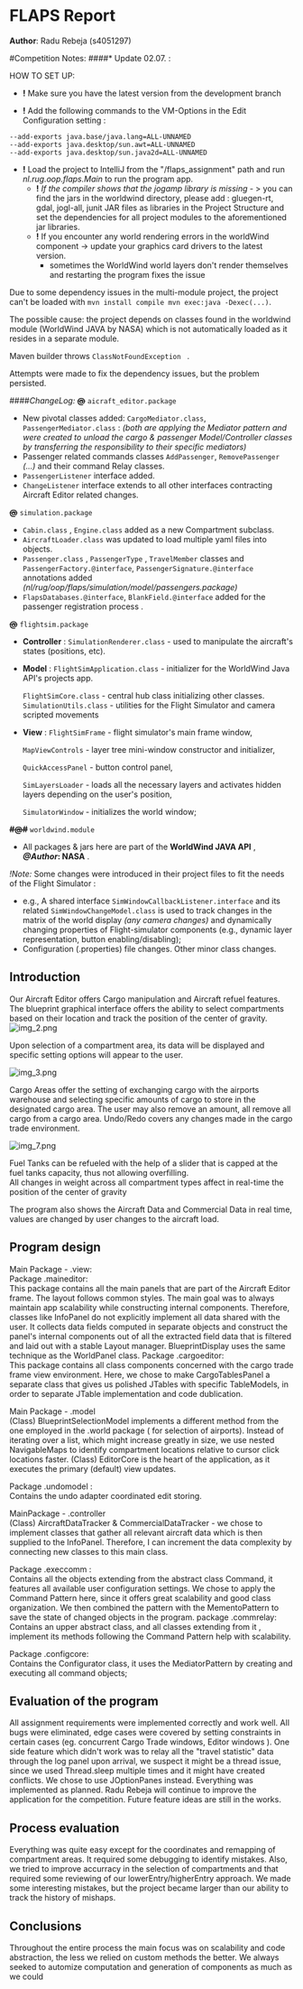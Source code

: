 # FLAPS Report

**Author**:  Radu Rebeja (s4051297)


#Competition Notes:
####* Update 02.07. :

HOW TO SET UP:
  - **!** Make sure you have the latest version from the development branch

  - **!** Add the following commands  to the VM-Options
 in the Edit Configuration setting :

`--add-exports java.base/java.lang=ALL-UNNAMED`\
`--add-exports java.desktop/sun.awt=ALL-UNNAMED`\
`--add-exports java.desktop/sun.java2d=ALL-UNNAMED`

- **!** Load the project to IntelliJ from the "/flaps_assignment" path 
and run _nl.rug.oop.flaps.Main_ to run the program app.
  - **!** _If the compiler shows that the jogamp library is missing_  - > you can find the jars in the worldwind directory, please
    add : gluegen-rt, gdal, jogl-all, junit JAR files as libraries in the Project Structure and set the dependencies for all project modules
    to the aforementioned jar libraries.
  - **!** If you encounter any world rendering errors in the worldWind component -> update your graphics card 
    drivers to the latest version.
    - sometimes the WorldWind world layers don't render themselves and restarting the program fixes the issue


Due to some dependency issues in the multi-module project, the project can't be loaded with 
`mvn install compile mvn exec:java -Dexec(...)`.

The possible cause: the project depends on classes found in the worldwind module 
(WorldWind JAVA by NASA) which is not automatically loaded as it resides in a separate module.

Maven builder throws `ClassNotFoundException ` .

Attempts were made to fix the dependency issues, but the problem persisted.

####_ChangeLog:_
**~~@~~** `aicraft_editor.package`
- New pivotal classes added: `CargoMediator.class`, `PassengerMediator.class` : _(both are applying the Mediator pattern
  and were created to unload the cargo & passenger Model/Controller classes by transferring the responsibility to their 
  specific mediators)_
- Passenger related commands classes `AddPassenger`, `RemovePassenger` _(...)_ and their command Relay classes.
- `PassengerListener` interface added. 
-  `ChangeListener` interface extends to all other interfaces contracting 
Aircraft Editor related changes.

**~~@~~** `simulation.package`

- `Cabin.class` , `Engine.class` added as a new Compartment subclass.
- `AircraftLoader.class` was updated to load multiple yaml files into objects.
- `Passenger.class` , `PassengerType` , `TravelMember` classes and `PassengerFactory.@interface`, 
  `PassengerSignature.@interface` annotations added _(nl/rug/oop/flaps/simulation/model/passengers.package)_ 
- `FlapsDatabases.@interface`, `BlankField.@interface` added for the passenger registration process .

**~~@~~** `flightsim.package` 

-  **Controller** : `SimulationRenderer.class` - used to manipulate the aircraft's states (positions, etc). 
- **Model** : `FlightSimApplication.class` - initializer for the WorldWind Java API's projects app. 
  
  `FlightSimCore.class` - central hub class initializing other classes.
  `SimulationUtils.class` - utilities for the Flight Simulator and camera scripted movements
- **View** :
  `FlightSimFrame` - flight simulator's main frame window, 
  
  `MapViewControls` - layer tree mini-window constructor and initializer, 
  
  `QuickAccessPanel` - button control panel, 
  
  `SimLayersLoader` - loads all the necessary layers and activates hidden layers depending on the user's position,
  
  `SimulatorWindow` - initializes the world window;

**~~#@#~~** `worldwind.module`
- All packages & jars here are part of the **WorldWind JAVA API** , **_@Author_: NASA** .
  
_!Note:_ Some changes were 
  introduced in their project files to fit the needs of the Flight Simulator : 
  - e.g.,  A shared interface `SimWindowCallbackListener.interface` and its related `SimWindowChangeModel.class` is used to
track changes in the matrix of the world display _(any camera changes)_ and dynamically changing properties of 
    Flight-simulator components (e.g., dynamic layer representation, button enabling/disabling);
  -   Configuration (.properties) file changes. Other minor class changes.




## Introduction

Our Aircraft Editor offers Cargo manipulation and Aircraft refuel features. 
The blueprint graphical interface offers the ability to select compartments based on their location and track the
position of the center of gravity.
![img_2.png](img_2.png)


Upon selection of a compartment area, its data will be displayed and specific setting options will appear to the user.


![img_3.png](img_3.png)


Cargo Areas offer the setting of exchanging cargo with the airports warehouse and selecting specific amounts of cargo
to store in the designated cargo area. The user may also remove an amount, all remove all cargo from a cargo area.
Undo/Redo covers any changes made in the cargo trade environment. 


![img_7.png](img_7.png)

Fuel Tanks can be refueled with the help of a slider that is capped at the fuel tanks capacity, thus not allowing 
overfilling.\
All changes in weight across all compartment types affect in real-time the position of the center of gravity 

The program also shows the Aircraft Data and Commercial Data in real time, values are changed by user changes to the
aircraft load.

## Program design
Main Package - .view: \
Package .maineditor:\
This package contains all the main panels that are part of the Aircraft Editor frame.
The layout follows common styles. The main goal was to always maintain app scalability while constructing internal
components. Therefore, classes like InfoPanel do not explicitly implement all data shared with the user. It collects
data fields computed in separate objects and construct the panel's internal components out of all the extracted field
data that is filtered and laid out with a stable Layout manager.
BlueprintDisplay uses the same technique as the WorldPanel class.
Package .cargoeditor:\
This package contains all class components concerned with the cargo trade frame view environment. Here, we 
chose to make CargoTablesPanel a separate class that gives us polished JTables with specific TableModels, in order to
separate JTable implementation and code dublication.

Main Package - .model  \
(Class) BlueprintSelectionModel implements a different method from the one employed in the .world package ( for selection
of airports). Instead of iterating over a list, which might increase greatly in size, we use nested NavigableMaps 
to identify compartment locations relative to cursor click locations faster. 
(Class) EditorCore is the heart of the application, as it executes the primary (default) view updates.

Package .undomodel :\
Contains the undo adapter coordinated edit storing.

MainPackage - .controller \
(Class) AircraftDataTracker & CommercialDataTracker - we chose to implement classes that gather all relevant aircraft data which is then
supplied to the InfoPanel. Therefore, I can increment the data complexity by connecting new classes to this main class.

Package .execcomm :\
Contains all the objects extending from the abstract class Command, it features all available user configuration settings.
We chose to apply the Command Pattern here, since it offers great scalability and good class organization. We then combined
the pattern with the MementoPattern to save the state of changed objects in the program.
package .commrelay:\
Contains an upper abstract class, and all classes extending from it , implement its methods following the Command Pattern 
help with scalability.

Package .configcore:\
Contains the Configurator class, it uses the MediatorPattern by creating and executing all command objects;


## Evaluation of the program

All assignment requirements were implemented correctly and work well. All bugs were eliminated, edge cases were covered by
setting constraints in certain cases (eg. concurrent Cargo Trade windows, Editor windows ). One side feature which didn't work was
to relay all the "travel statistic" data through the log panel upon arrival, we suspect it might be a thread issue, since we used Thread.sleep
multiple times and it might have created conflicts. We chose to use JOptionPanes instead. 
Everything was implemented as planned. Radu Rebeja will continue to improve the application for the competition.
Future feature ideas are still in the works.

## Process evaluation

Everything was quite easy except for the coordinates and remapping of compartment areas. It required some debugging to identify
mistakes. Also, we tried to improve accurracy in the selection of compartments and that required some reviewing of our lowerEntry/higherEntry
approach.
We made some interesting mistakes, but the project became larger than our ability to track the history of mishaps.

## Conclusions

Throughout the entire process the main focus was on scalability and code abstraction, the less we relied on custom 
methods the better. We always seeked to automize computation and generation of components as much as we could
